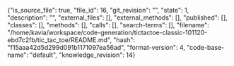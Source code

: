 {"is_source_file": true, "file_id": 16, "git_revision": "", "state": 1, "description": "", "external_files": [], "external_methods": [], "published": [], "classes": [], "methods": [], "calls": [], "search-terms": [], "filename": "/home/kavia/workspace/code-generation/tictactoe-classic-101120-ebd7c2fb/tic_tac_toe/README.md", "hash": "f15aaa42d5d299d091b1171097ea56ad", "format-version": 4, "code-base-name": "default", "knowledge_revision": 14}